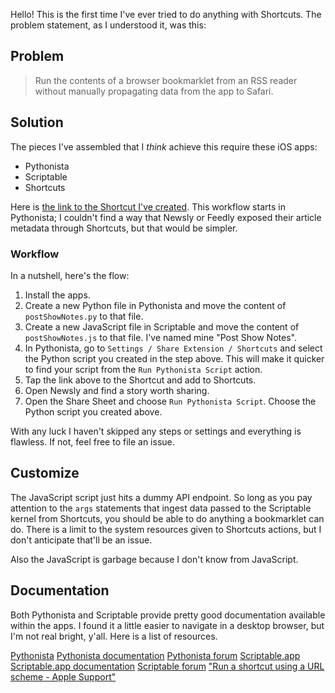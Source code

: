 Hello! This is the first time I've ever tried to do anything with Shortcuts. The problem statement, as I understood it, was this:

## Problem
> Run the contents of a browser bookmarklet from an RSS reader without manually propagating data from the app to Safari.

## Solution
The pieces I've assembled that I _think_ achieve this require these iOS apps:

- Pythonista
- Scriptable
- Shortcuts

Here is [the link to the Shortcut I've created](https://www.icloud.com/shortcuts/81ebf03d2de44d73aff56d51ea5650b0). This workflow starts in Pythonista; I couldn't find a way that Newsly or Feedly exposed their article metadata through Shortcuts, but that would be simpler.

### Workflow
In a nutshell, here's the flow:

1. Install the apps.
2. Create a new Python file in Pythonista and move the content of `postShowNotes.py` to that file.
3. Create a new JavaScript file in Scriptable and move the content of `postShowNotes.js` to that file. I've named mine "Post Show Notes".
3. In Pythonista, go to `Settings / Share Extension / Shortcuts` and select the Python script you created in the step above. This will make it quicker to find your script from the `Run Pythonista Script` action.
4. Tap the link above to the Shortcut and add to Shortcuts.
5. Open Newsly and find a story worth sharing.
6. Open the Share Sheet and choose `Run Pythonista Script`. Choose the Python script you created above.

With any luck I haven't skipped any steps or settings and everything is flawless. If not, feel free to file an issue.

## Customize
The JavaScript script just hits a dummy API endpoint. So long as you pay attention to the `args` statements that ingest data passed to the Scriptable kernel from Shortcuts, you should be able to do anything a bookmarklet can do. There is a limit to the system resources given to Shortcuts actions, but I don't anticipate that'll be an issue.

Also the JavaScript is garbage because I don't know from JavaScript.

## Documentation
Both Pythonista and Scriptable provide pretty good documentation available within the apps. I found it a little easier to navigate in a desktop browser, but I'm not real bright, y'all. Here is a list of resources.

[Pythonista](http://omz-software.com/pythonista/)
[Pythonista documentation](http://omz-software.com/pythonista/docs/)
[Pythonista forum](https://forum.omz-software.com/category/5/pythonista)
[Scriptable.app](https://scriptable.app/)
[Scriptable.app documentation](https://docs.scriptable.app/)
[Scriptable forum](https://talk.automators.fm/c/scriptable/13)
["Run a shortcut using a URL scheme - Apple Support"](https://support.apple.com/en-vn/guide/shortcuts/apd624386f42/ios)
